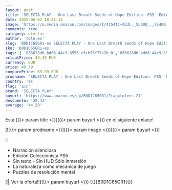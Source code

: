```yaml
---
layout: post
title: 'SELECTA PLAY - One Last Breath Seeds of Hope Edition  PS5  Edición Coleccionista'
date: 2025-06-02 18:41:12
image: 'https://m.media-amazon.com/images/I/4154Tz+2UJL._SL500_._SL400_.jpg'
comments: true
category: ofertas
author: 'tole.es'
slug: 'B0D1C65GR1-es SELECTA PLAY - One Last Breath Seeds of Hope Edition PS5...'
sku: 'B0D1C65GR1-es'
tags: [ '856628d6-bd06-44c9-8556-c5cb75f77e2b_0','856628d6-bd06-44c9-8556-c5cb75f77e2b_2201','856628d6-bd06-44c9-8556-c5cb75f77e2b_3601','856628d6-bd06-44c9-8556-c5cb75f77e2b_9501','Arborist Merchandising Root','Hardware y juegos para PlayStation 5','Juegos para PlayStation 5','Outlet Videojuegos','Preventa de Videojuegos','Self Service','Special Features Stores','Videojuegos','Videojuegos más esperados','ps5','selecta play','🇪🇸', ]
actualPrice: 49.39 EUR
currency: EUR
price: 49.39
comparePrice: 69.99 EUR
prodname: 'SELECTA PLAY - One Last Breath Seeds of Hope Edition  PS5  Edición Coleccionista'
country: 'es'
flag: '🇪🇸'
brand: 'SELECTA PLAY'
buyurl: 'https://www.amazon.es/dp/B0D1C65GR1/?tag=tolees-21'
descuento: '29.43'
average: '44.29'
---
```


Está [{{< param title >}}]({{< param buyurl >}}) en el siguiente enlace!

[![{{< param prodname >}}]({{< param image >}})]({{< param buyurl >}})

ℹ️:

- Narración silenciosa
- Edición Coleccionista PS5
- Sin texto - Sin HUD Sólo inmersión
- La naturaleza como mecánica de juego
- Puzzles de resolución mental

[🛒 Ver la oferta!!]({{< param buyurl >}})
{{<world>}}B0D1C65GR1{{</world>}}
